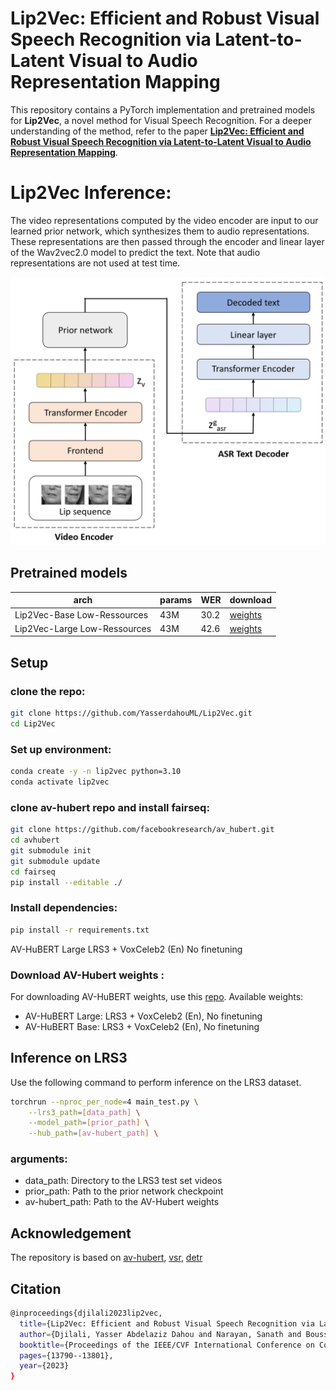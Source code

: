 # **Lip2Vec: Efficient and Robust Visual Speech Recognition via Latent-to-Latent Visual to Audio Representation Mapping**

This repository contains a PyTorch implementation and pretrained models for **Lip2Vec**, a novel method for Visual Speech Recognition. For a deeper understanding of the method, refer to the paper 
[**Lip2Vec: Efficient and Robust Visual Speech Recognition via Latent-to-Latent Visual to Audio Representation Mapping**](https://openaccess.thecvf.com/content/ICCV2023/papers/Djilali_Lip2Vec_Efficient_and_Robust_Visual_Speech_Recognition_via_Latent-to-Latent_Visual_ICCV_2023_paper.pdf).


# Lip2Vec Inference:

The video representations computed by the video encoder are input to our learned prior network, which synthesizes them to audio representations. These representations are then passed through the encoder and linear layer of the Wav2vec2.0 model to predict the text. Note that audio representations are not used at test time.

![Lip2Vec Illustration](inference.png)


## Pretrained models


| arch      | params | WER  | download |
|-----------|--------|------|----------|
| Lip2Vec-Base Low-Ressources | 43M   | 30.2 | [weights](https://drive.google.com/file/d/1NfTZgzGjjQVDFdIZsVwjqqgQHqeb194h/view?usp=drive_link) |
| Lip2Vec-Large Low-Ressources | 43M   | 42.6 | [weights](https://drive.google.com/file/d/132vaCJnLH9WCh1gO-9vNOQ-nLJIohQZ6/view?usp=drive_link) |

## Setup

### clone the repo:
```bash
git clone https://github.com/YasserdahouML/Lip2Vec.git
cd Lip2Vec
```
### Set up environment:
```bash
conda create -y -n lip2vec python=3.10
conda activate lip2vec
```

### clone av-hubert repo and install fairseq:
```bash
git clone https://github.com/facebookresearch/av_hubert.git
cd avhubert
git submodule init
git submodule update
cd fairseq
pip install --editable ./
```

### Install dependencies:
```bash
pip install -r requirements.txt
```
AV-HuBERT Large	LRS3 + VoxCeleb2 (En)	No finetuning
### Download AV-Hubert weights :
For downloading AV-HuBERT weights, use this [repo](https://facebookresearch.github.io/av_hubert/). Available weights:

- AV-HuBERT Large: LRS3 + VoxCeleb2 (En), No finetuning
- AV-HuBERT Base: LRS3 + VoxCeleb2 (En), No finetuning

## Inference on LRS3

Use the following command to perform inference on the LRS3 dataset. 

```bash
torchrun --nproc_per_node=4 main_test.py \
    --lrs3_path=[data_path] \
    --model_path=[prior_path] \
    --hub_path=[av-hubert_path] \

```
### arguments:
- data_path: Directory to the LRS3 test set videos
- prior_path: Path to the prior network checkpoint
- av-hubert_path: Path to the AV-Hubert weights

## Acknowledgement
The repository is based on [av-hubert](https://github.com/facebookresearch/av_hubert), [vsr](https://github.com/mpc001/Visual_Speech_Recognition_for_Multiple_Languages), [detr](https://github.com/facebookresearch/detr)

## Citation
```bash
@inproceedings{djilali2023lip2vec,
  title={Lip2Vec: Efficient and Robust Visual Speech Recognition via Latent-to-Latent Visual to Audio Representation Mapping},
  author={Djilali, Yasser Abdelaziz Dahou and Narayan, Sanath and Boussaid, Haithem and Almazrouei, Ebtessam and Debbah, Merouane},
  booktitle={Proceedings of the IEEE/CVF International Conference on Computer Vision},
  pages={13790--13801},
  year={2023}
}
```
